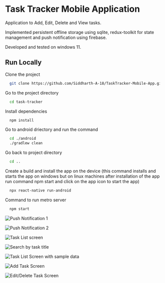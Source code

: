 
# Task Tracker Mobile Application

Application to Add, Edit, Delete and View tasks.

Implemented persistent offline storage using sqlite, redux-toolkit for state management and push notification using firebase.

Developed and tested on windows 11.


## Run Locally

Clone the project

```bash
  git clone https://github.com/Siddharth-A-18/TaskTracker-Mobile-App.git <project name (assume task-tracker)>
```
Go to the project directory

```bash
  cd task-tracker
```

Install dependencies

```bash
  npm install
```

Go to android driectory and run the command

```bash
  cd ./android
  ./gradlew clean
```
Go back to project directory

```bash
  cd ..
```

Create a build and install the app on the device (this command installs and starts the app on windows but on linux machines after installation of the app run command npm start and click on the app icon to start the app)

```bash
  npx react-native run-android
```
Command to run metro server 

```bash
  npm start
```


![Push Notification 1](screenshots\push_notification_foreground.jpeg)

![Push Notification 2](screenshots\push_notification_message_bg.jpeg)

![Task List screen](screenshots\taskListscreen.jpeg)

![Search by task title](screenshots\tasklist_search.jpeg)

![Task List Screen with sample data](screenshots\tasklist_sampletask.jpeg)

![Add Task Screen](screenshots\addtaskscreen.jpeg)

![Edit/Delete Task Screen](screenshots\edittaskscreen.jpeg)

